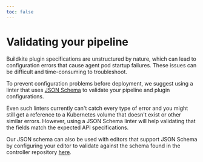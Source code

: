 ```yaml
---
toc: false
---
```


# Validating your pipeline

Buildkite plugin specifications are unstructured by nature, which can lead to configuration errors that cause agent pod startup failures. These issues can be difficult and time-consuming to troubleshoot.

To prevent configuration problems before deployment, we suggest using a linter that uses [JSON Schema](https://json-schema.org/) to validate your pipeline and plugin configurations.

Even such linters currently can't catch every type of error and you might still get a reference to a Kubernetes volume that doesn't exist or other similar errors. However, using a JSON Schema linter will help validating that the fields match the expected API specifications.

Our JSON schema can also be used with editors that support JSON Schema by configuring your editor to validate against the schema found in the controller repository [here](https://github.com/buildkite/agent-stack-k8s/blob/main/cmd/linter/schema.json).
